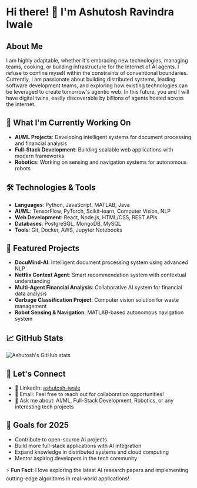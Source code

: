 # Hi there! 👋 I'm Ashutosh Ravindra Iwale

## About Me
I am highly adaptable, whether it's embracing new technologies, managing teams, cooking, or building infrastructure for the Internet of AI agents. I refuse to confine myself within the constraints of conventional boundaries. Currently, I am passionate about building distributed systems, leading software development teams, and exploring how existing technologies can be leveraged to create tomorrow's agentic web. In this future, you and I will have digital twins, easily discoverable by billions of agents hosted across the internet.

## 🔭 What I'm Currently Working On
- **AI/ML Projects**: Developing intelligent systems for document processing and financial analysis
- **Full-Stack Development**: Building scalable web applications with modern frameworks  
- **Robotics**: Working on sensing and navigation systems for autonomous robots

## 🛠️ Technologies & Tools
- **Languages**: Python, JavaScript, MATLAB, Java
- **AI/ML**: TensorFlow, PyTorch, Scikit-learn, Computer Vision, NLP
- **Web Development**: React, Node.js, HTML/CSS, REST APIs
- **Databases**: PostgreSQL, MongoDB, MySQL
- **Tools**: Git, Docker, AWS, Jupyter Notebooks

## 🌟 Featured Projects
- **DocuMind-AI**: Intelligent document processing system using advanced NLP
- **Netflix Context Agent**: Smart recommendation system with contextual understanding
- **Multi-Agent Financial Analysis**: Collaborative AI system for financial data analysis
- **Garbage Classification Project**: Computer vision solution for waste management
- **Robot Sensing & Navigation**: MATLAB-based autonomous navigation system

## 📈 GitHub Stats
![Ashutosh's GitHub stats](https://github-readme-stats.vercel.app/api?username=AshutoshRavindraIwale&show_icons=true&theme=radical)

## 🤝 Let's Connect
- 💼 LinkedIn: [ashutosh-iwale](https://www.linkedin.com/in/ashutosh-iwale)
- 📧 Email: Feel free to reach out for collaboration opportunities!
- 💬 Ask me about: AI/ML, Full-Stack Development, Robotics, or any interesting tech projects

## 🎯 Goals for 2025
- Contribute to open-source AI projects
- Build more full-stack applications with AI integration
- Expand knowledge in distributed systems and cloud computing
- Mentor aspiring developers in the tech community

⚡ **Fun Fact**: I love exploring the latest AI research papers and implementing cutting-edge algorithms in real-world applications!
